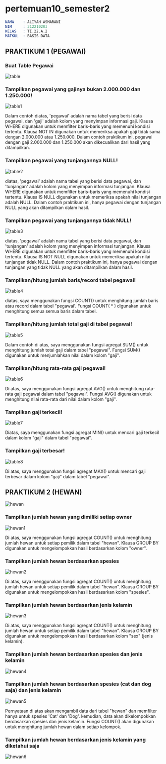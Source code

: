 # pertemuan10_semester2

```s
NAMA    : ALIYAH ASMARANI
NIM     : 312210203
KELAS   : TI.22.A.2
MATKUL  : BASIS DATA
```

## PRAKTIKUM 1 (PEGAWAI)

### Buat Table Pegawai
![table](https://github.com/Aliyahasmarani/pertemuan10_semester2/assets/115197672/be9bfa47-3c6b-43f8-a4c1-593e4625efac)

### Tampilkan pegawai yang gajinya bukan 2.000.000 dan 1.250.000!
![table1](https://github.com/Aliyahasmarani/pertemuan10_semester2/assets/115197672/6d44b0f0-dd10-4f87-9474-4e94f525f358)

  Dalam contoh diatas, 'pegawai' adalah nama tabel yang berisi data pegawai, dan 'gaji' adalah kolom yang menyimpan informasi gaji. Klausa WHERE digunakan untuk memfilter baris-baris yang memenuhi kondisi tertentu. 
  Klausa NOT IN digunakan untuk memeriksa apakah gaji tidak sama dengan 2.000.000 atau 1.250.000. Dalam contoh praktikum ini, pegawai dengan gaji 2.000.000 dan 1.250.000 akan dikecualikan dari hasil yang ditampilkan.

### Tampilkan pegawai yang tunjangannya NULL!
![table2](https://github.com/Aliyahasmarani/pertemuan10_semester2/assets/115197672/71fd43ef-5357-43ae-b430-c8ddb31c1d34)

   diatas, 'pegawai' adalah nama tabel yang berisi data pegawai, dan 'tunjangan' adalah kolom yang menyimpan informasi tunjangan. Klausa WHERE digunakan untuk memfilter baris-baris yang memenuhi kondisi tertentu.
  Klausa IS NULL digunakan untuk memeriksa apakah nilai tunjangan adalah NULL. Dalam contoh praktikum ini, hanya pegawai dengan tunjangan NULL yang akan ditampilkan dalam hasil.

### Tampilkan pegawai yang tunjangannya tidak NULL!
![table3](https://github.com/Aliyahasmarani/pertemuan10_semester2/assets/115197672/694893c8-d169-4e4b-b725-2c004282d2da)

  diatas, 'pegawai' adalah nama tabel yang berisi data pegawai, dan 'tunjangan' adalah kolom yang menyimpan informasi tunjangan. Klausa WHERE digunakan untuk memfilter baris-baris yang memenuhi kondisi tertentu.
  Klausa IS NOT NULL digunakan untuk memeriksa apakah nilai tunjangan tidak NULL. Dalam contoh praktikum ini, hanya pegawai dengan tunjangan yang tidak NULL yang akan ditampilkan dalam hasil.
 
### Tampilkan/hitung jumlah baris/record tabel pegawai!
![table4](https://github.com/Aliyahasmarani/pertemuan10_semester2/assets/115197672/3bbc5014-5ebc-4000-b5af-8a50c46858c0)

  diatas, saya menggunakan fungsi COUNT() untuk menghitung jumlah baris atau record dalam tabel "pegawai'. Fungsi COUNT( * ) digunakan untuk menghitung semua semua baris dalam tabel.

### Tampilkan/hitung jumlah total gaji di tabel pegawai!
![table5](https://github.com/Aliyahasmarani/pertemuan10_semester2/assets/115197672/2145490a-f17f-4177-bcec-f228291e3b44)

  Dalam contoh di atas, saya menggunakan fungsi agregat SUM() untuk menghitung jumlah total gaji dalam tabel "pegawai". Fungsi SUM() digunakan untuk menjumlahkan nilai dalam kolom "gaji".

### Tampilkan/hitung rata-rata gaji pegawai!
![table6](https://github.com/Aliyahasmarani/pertemuan10_semester2/assets/115197672/dc7b7372-f26c-48e6-8d99-03e1e1507d23)

  Di atas, saya menggunakan fungsi agregat AVG() untuk menghitung rata-rata gaji pegawai dalam tabel "pegawai". Fungsi AVG() digunakan untuk menghitung nilai rata-rata dari nilai dalam kolom "gaji".

### Tampilkan gaji terkecil!
![table7](https://github.com/Aliyahasmarani/pertemuan10_semester2/assets/115197672/c9b2eeb1-76fe-4ab9-93c6-fed1cbd450ef)

  Diatas, saya menggunakan fungsi agregat MIN() untuk mencari gaji terkecil dalam kolom "gaji" dalam tabel "pegawai".

### Tampilkan gaji terbesar!
![table8](https://github.com/Aliyahasmarani/pertemuan10_semester2/assets/115197672/bf652da1-53a5-4fab-b9a4-55b73379a3f6)

   Di atas, saya menggunakan fungsi agregat MAX() untuk mencari gaji terbesar dalam kolom "gaji" dalam tabel "pegawai".

## PRAKTIKUM 2 (HEWAN)
![hewan](https://github.com/Aliyahasmarani/pertemuan10_semester2/assets/115197672/2d6e1366-1276-4f05-9d29-f1c770023555)

### Tampilkan jumlah hewan yang dimiliki setiap owner
![hewan1](https://github.com/Aliyahasmarani/pertemuan10_semester2/assets/115197672/d219e780-1775-4245-bd84-086c84deac32)

Di atas, saya menggunakan fungsi agregat COUNT() untuk menghitung jumlah hewan untuk setiap pemilik dalam tabel "hewan". Klausa GROUP BY digunakan untuk mengelompokkan hasil berdasarkan kolom "owner".

### Tampilkan jumlah hewan berdasarkan spesies
![hewan2](https://github.com/Aliyahasmarani/pertemuan10_semester2/assets/115197672/3d538727-d430-4049-a163-e740342f76fb)

Di atas, saya menggunakan fungsi agregat COUNT() untuk menghitung jumlah hewan untuk setiap pemilik dalam tabel "hewan". Klausa GROUP BY digunakan untuk mengelompokkan hasil berdasarkan kolom "spesies".

### Tampilkan jumlah hewan berdasarkan jenis kelamin
![hewan3](https://github.com/Aliyahasmarani/pertemuan10_semester2/assets/115197672/2555d7a9-6fa6-4dfc-b61b-a7f13c7fe4d6)

Di atas, saya menggunakan fungsi agregat COUNT() untuk menghitung jumlah hewan untuk setiap pemilik dalam tabel "hewan". Klausa GROUP BY digunakan untuk mengelompokkan hasil berdasarkan kolom "sex" (jenis kelamin).

### Tampilkan jumlah hewan berdasarkan spesies dan jenis kelamin
![hewan4](https://github.com/Aliyahasmarani/pertemuan10_semester2/assets/115197672/f5204ddc-97d8-44d0-a6f7-b255405894d6)

### Tampilkan jumlah hewan berdasarkan spesies (cat dan dog saja) dan jenis kelamin
![hewan5](https://github.com/Aliyahasmarani/pertemuan10_semester2/assets/115197672/0171f514-7c2f-41d9-bfff-f68174485d37)

Pernyataan di atas akan mengambil data dari tabel "hewan" dan memfilter hanya untuk spesies 'Cat' dan 'Dog'. kemudian, data akan dikelompokkan berdasarkan spesies dan jenis kelamin. Fungsi COUNT() akan digunakan untuk menghitung jumlah hewan dalam setiap kelompok.

### Tampilkan jumlah hewan berdasarkan jenis kelamin yang diketahui saja
![hewan6](https://github.com/Aliyahasmarani/pertemuan10_semester2/assets/115197672/fd0aae27-01e9-4f76-935d-4af37620ab19)


